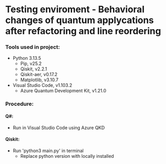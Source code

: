 # Testing enviroment - Behavioral changes of quantum applycations after refactoring and line reordering

### Tools used in project:
* Python 3.13.5
    * Pip, v25.2
    * Qiskit, v2.2.1
    * Qiskit-aer, v0.17.2
    * Matplotlib, v3.10.7
* Visual Studio Code, v1.103.2
    * Azure Quantum Development Kit, v1.21.0


### Procedure:

#### Q#:
* Run in Visual Studio Code using Azure QKD

#### Qiskit:
* Run 'python3 main.py' in terminal
    * Replace python version with locally installed